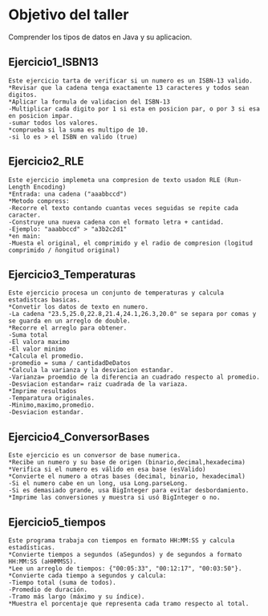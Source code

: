 # Objetivo del taller
Comprender los tipos de datos en Java y su aplicacion.

## Ejercicio1_ISBN13
    Este ejercicio tarta de verificar si un numero es un ISBN-13 valido.
    *Revisar que la cadena tenga exactamente 13 caracteres y todos sean digitos.
    *Aplicar la formula de validacion del ISBN-13
    -Multiplicar cada digito por 1 si esta en posicion par, o por 3 si esa en posicion impar.
    -sumar todos los valores.
    *comprueba si la suma es multipo de 10.
    -si lo es > el ISBN en valido (true)
## Ejercicio2_RLE
    Este ejercicio implemeta una compresion de texto usadon RLE (Run-Length Encoding)
    *Entrada: una cadena ("aaabbccd")
    *Metodo compress:
    -Recorre el texto contando cuantas veces seguidas se repite cada caracter.
    -Construye una nueva cadena con el formato letra + cantidad.
    -Ejemplo: "aaabbccd" > "a3b2c2d1"
    *en main:
    -Muesta el original, el comprimido y el radio de compresion (logitud comprimido / ñongitud original)
## Ejercicio3_Temperaturas
    Este ejercicio procesa un conjunto de temperaturas y calcula estadistcas basicas.
    *Convetir los datos de texto en numero.
    -La cadena "23.5,25.0,22.8,21.4,24.1,26.3,20.0" se separa por comas y se guarda en un arreglo de double.
    *Recorre el arreglo para obtener.
    -Suma total 
    -El valora maximo 
    -El valor minimo
    *Calcula el promedio.
    -promedio = suma / cantidadDeDatos 
    *Calcula la varianza y la desviacion estandar.
    -Varianza= proemdio de la diferencia an cuadrado respecto al promedio.
    -Desviacion estandar= raiz cuadrada de la variaza.
    *Imprime resultados
    -Temparatura originales.
    -Minimo,maximo,promedio.
    -Desviacion estandar.
## Ejercicio4_ConversorBases
    Este ejercicio es un conversor de base numerica.
    *Recibe un numero y su base de origen (binario,decimal,hexadecima)
    *Verifica si el numero es válido en esa base (esValido)
    *Convierte el numero a otras bases (decimal, binario, hexadecimal)
    -Si el numero cabe en un long, usa Long.parseLong.
    -Si es demasiado grande, usa BigInteger para evitar desbordamiento.
    *Imprime las conversiones y muestra si usó BigInteger o no.
## Ejercicio5_tiempos
    Este programa trabaja con tiempos en formato HH:MM:SS y calcula estadísticas.
    *Convierte tiempos a segundos (aSegundos) y de segundos a formato HH:MM:SS (aHHMMSS).
    *Lee un arreglo de tiempos: {"00:05:33", "00:12:17", "00:03:50"}.
    *Convierte cada tiempo a segundos y calcula:
    -Tiempo total (suma de todos).
    -Promedio de duración.
    -Tramo más largo (máximo y su índice).
    *Muestra el porcentaje que representa cada tramo respecto al total.

    

